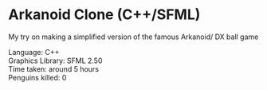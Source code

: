 # Arkanoid Clone (C++/SFML)
My try on making a simplified version of the famous Arkanoid/ DX ball game

Language: C++<br>
Graphics Library: SFML 2.50<br>
Time taken: around 5 hours<br>
Penguins killed: 0

